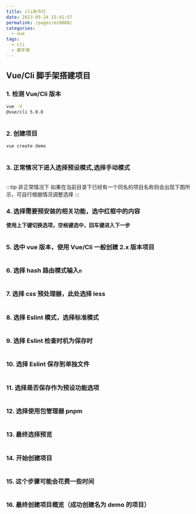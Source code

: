 ```yaml
---
title: cli命令行
date: 2023-05-24 15:41:57
permalink: /pages/ec0808/
categories:
  - vue
tags:
  - cli
  - 脚手架
---
```


## Vue/Cli 脚手架搭建项目

### 1. 检测 Vue/Cli 版本

```bash
vue -V
@vue/cli 5.0.8
```

<img v-lazy="'https://dyzhwork.github.io/images/Vuecli/vuecli2.png'"   />

### 2. 创建项目

```bash
vue create demo
```

<img v-lazy="'https://dyzhwork.github.io/images/Vuecli/vuecli30.png'"    />

### 3. 正常情况下进入选择预设模式,选择手动模式

<img v-lazy="'https://dyzhwork.github.io/images/Vuecli/vuecli3.png'"   />

:::tip 非正常情况下
如果在当前目录下已经有一个同名的项目名称则会出现下图所示，可自行根据情况调整选择
:::
<img v-lazy="'https://dyzhwork.github.io/images/Vuecli/vuecli31.png'"    />

### 4. 选择需要预安装的相关功能，选中红框中的内容

**使用上下键切换选项，空格键选中，回车键进入下一步**

<img v-lazy="'https://dyzhwork.github.io/images/Vuecli/vuecli4.png'"   />

### 5. 选中 vue 版本，使用 Vue/Cli 一般创建 2.x 版本项目

<img v-lazy="'https://dyzhwork.github.io/images/Vuecli/vuecli5.png'"   />

### 6. 选择 hash 路由模式输入`n`

<img v-lazy="'https://dyzhwork.github.io/images/Vuecli/vuecli6.png'"   />

### 7. 选择 css 预处理器，此处选择 less

<img v-lazy="'https://dyzhwork.github.io/images/Vuecli/vuecli7.png'"   />

### 8. 选择 Eslint 模式，选择标准模式

<img v-lazy="'https://dyzhwork.github.io/images/Vuecli/vuecli8.png'"   />

### 9. 选择 Eslint 检查时机为保存时

<img v-lazy="'https://dyzhwork.github.io/images/Vuecli/vuecli9.png'"   />

### 10. 选择 Eslint 保存到单独文件

<img v-lazy="'https://dyzhwork.github.io/images/Vuecli/vuecli10.png'"    />

### 11. 选择是否保存作为预设功能选项

<img v-lazy="'https://dyzhwork.github.io/images/Vuecli/vuecli11.png'"    />

### 12. 选择使用包管理器 pnpm

<img v-lazy="'https://dyzhwork.github.io/images/Vuecli/vuecli13.png'"    />

### 13. 最终选择预览

<img v-lazy="'https://dyzhwork.github.io/images/Vuecli/vuecli12.png'"    />

### 14. 开始创建项目

<img v-lazy="'https://dyzhwork.github.io/images/Vuecli/vuecli14.png'"    />

### 15. 这个步骤可能会花费一些时间

<img v-lazy="'https://dyzhwork.github.io/images/Vuecli/vuecli15.png'"    />

### 16. 最终创建项目概览（成功创建名为 demo 的项目）

<img v-lazy="'https://dyzhwork.github.io/images/Vuecli/vuecli16.png'"    />
